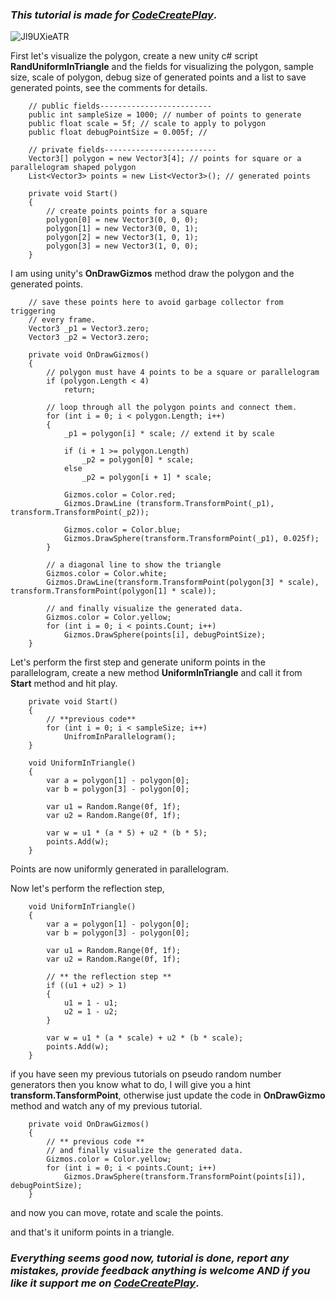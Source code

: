 ### _This tutorial is made for [CodeCreatePlay](https://www.patreon.com/CodeCreatePlay)_.

![Jl9UXieATR](https://user-images.githubusercontent.com/23467551/140970439-db4842a6-9c93-4dc3-b6df-5834584969e2.gif)

First let's visualize the polygon, create a new unity c# script **RandUniformInTriangle** and the fields for visualizing the polygon, sample size, scale of polygon, debug size of generated points and a list to save generated points, see the comments for details.

```
    // public fields-------------------------
    public int sampleSize = 1000; // number of points to generate
    public float scale = 5f; // scale to apply to polygon
    public float debugPointSize = 0.005f; // 

    // private fields-------------------------
    Vector3[] polygon = new Vector3[4]; // points for square or a parallelogram shaped polygon
    List<Vector3> points = new List<Vector3>(); // generated points

    private void Start()
    {
        // create points points for a square
        polygon[0] = new Vector3(0, 0, 0);
        polygon[1] = new Vector3(0, 0, 1);
        polygon[2] = new Vector3(1, 0, 1);
        polygon[3] = new Vector3(1, 0, 0);
    }
```

I am using unity's **OnDrawGizmos** method draw the polygon and the generated points.

```
    // save these points here to avoid garbage collector from triggering 
    // every frame.
    Vector3 _p1 = Vector3.zero;
    Vector3 _p2 = Vector3.zero;

    private void OnDrawGizmos()
    {
        // polygon must have 4 points to be a square or parallelogram
        if (polygon.Length < 4)
            return;

        // loop through all the polygon points and connect them.
        for (int i = 0; i < polygon.Length; i++)
        {
            _p1 = polygon[i] * scale; // extend it by scale

            if (i + 1 >= polygon.Length)
                _p2 = polygon[0] * scale;
            else
                _p2 = polygon[i + 1] * scale;

            Gizmos.color = Color.red;
            Gizmos.DrawLine (transform.TransformPoint(_p1), transform.TransformPoint(_p2));

            Gizmos.color = Color.blue;
            Gizmos.DrawSphere(transform.TransformPoint(_p1), 0.025f);
        }

        // a diagonal line to show the triangle
        Gizmos.color = Color.white;
        Gizmos.DrawLine(transform.TransformPoint(polygon[3] * scale), transform.TransformPoint(polygon[1] * scale));

        // and finally visualize the generated data.
        Gizmos.color = Color.yellow;
        for (int i = 0; i < points.Count; i++)
            Gizmos.DrawSphere(points[i], debugPointSize);
    }
```

Let's perform the first step and generate uniform points in the parallelogram, create a new method **UniformInTriangle** and call it from **Start** method and hit play.

```
    private void Start()
    {
        // **previous code**
        for (int i = 0; i < sampleSize; i++)
            UnifromInParallelogram();
    }
    
    void UniformInTriangle()
    {
        var a = polygon[1] - polygon[0];
        var b = polygon[3] - polygon[0];

        var u1 = Random.Range(0f, 1f);
        var u2 = Random.Range(0f, 1f);

        var w = u1 * (a * 5) + u2 * (b * 5);
        points.Add(w);
    }
```

Points are now uniformly generated in parallelogram.



Now let's perform the reflection step,

```
    void UniformInTriangle()
    {
        var a = polygon[1] - polygon[0];
        var b = polygon[3] - polygon[0];

        var u1 = Random.Range(0f, 1f);
        var u2 = Random.Range(0f, 1f);

        // ** the reflection step **
        if ((u1 + u2) > 1)
        {
            u1 = 1 - u1;
            u2 = 1 - u2;
        }

        var w = u1 * (a * scale) + u2 * (b * scale);
        points.Add(w);
    }
```

if you have seen my previous tutorials on pseudo random number generators then you know what to do, I will give you a hint **transform.TansformPoint**, otherwise just update the code in **OnDrawGizmo** method and watch any of my previous tutorial.

```
    private void OnDrawGizmos()
    {
        // ** previous code **
        // and finally visualize the generated data.
        Gizmos.color = Color.yellow;
        for (int i = 0; i < points.Count; i++)
            Gizmos.DrawSphere(transform.TransformPoint(points[i]), debugPointSize);
    }
```

and now you can move, rotate and scale the points.



and that's it uniform points in a triangle.

### _Everything seems good now, tutorial is done, report any mistakes, provide feedback anything is welcome AND if you like it support me on [CodeCreatePlay](https://www.patreon.com/CodeCreatePlay)_.

